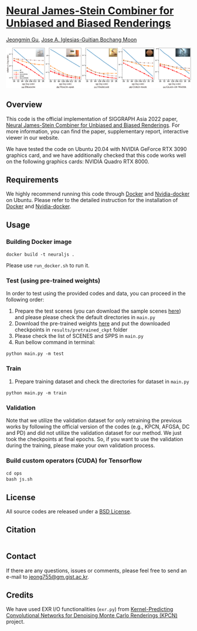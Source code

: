 # [Neural James-Stein Combiner for Unbiased and Biased Renderings](https://cglab.gist.ac.kr/sa22neuraljs/)

[Jeongmin Gu](https://cglab.gist.ac.kr/people/), [Jose A. Iglesias-Guitian](http://www.j4lley.com/),[Bochang Moon](https://cglab.gist.ac.kr/people/bochang.html)

![Teaser](teaser.png)

## Overview

This code is the official implementation of SIGGRAPH Asia 2022 paper, [Neural James-Stein Combiner for Unbiased and Biased Renderings](https://cglab.gist.ac.kr/sa22neuraljs/).
For more information, you can find the paper, supplementary report, interactive viewer in our website.

We have tested the code on Ubuntu 20.04 with NVIDIA GeForce RTX 3090 graphics card, and we have additionally checked that this code works well on the following graphics cards: NVIDIA Quadro RTX 8000.

## Requirements

We highly recommend running this code through [Docker](https://docs.docker.com/) and [Nvidia-docker](https://github.com/NVIDIA/nvidia-docker) on Ubuntu.
Please refer to the detailed instruction for the installation of [Docker](https://docs.docker.com/engine/install/ubuntu/) and [Nvidia-docker](https://docs.nvidia.com/datacenter/cloud-native/container-toolkit/install-guide.html#docker).


## Usage

### Building Docker image
```
docker build -t neuraljs .
```

Please use `run_docker.sh` to run it.

### Test (using pre-trained weights)

In order to test using the provided codes and data, you can proceed in the following order:

1. Prepare the test scenes (you can download the sample scenes [here]()) and  please please check the default directories in `main.py`
2. Download the pre-trained weights [here]() and put the downloaded checkpoints in `results/pretrained_ckpt` folder
3. Please check the list of SCENES and SPPS in `main.py` 
3. Run bellow command in terminal:
```
python main.py -m test 
```

### Train
1. Prepare training dataset and check the directories for dataset in `main.py`
```
python main.py -m train
```

### Validation
Note that we utilize the validation dataset for only retraining the previous works by following the official version of the codes (e.g., KPCN, AFGSA, DC and PD) and did not utilize the validation dataset for our method. We just took the checkpoints at final epochs. So, if you want to use the validation during the training, please make your own validation process.
 
### Build custom operators (CUDA) for Tensorflow 
```
cd ops
bash js.sh
```
## License

All source codes are released under a [BSD License](license).


## Citation

```

```

## Contact

If there are any questions, issues or comments, please feel free to send an e-mail to [jeong755@gm.gist.ac.kr](mailto:jeong755@gm.gist.ac.kr).

## Credits

We have used EXR I/O functionalities (`exr.py`) from [Kernel-Predicting Convolutional Networks for Denoising Monte Carlo Renderings (KPCN)](http://civc.ucsb.edu/graphics/Papers/SIGGRAPH2017_KPCN/) project.

